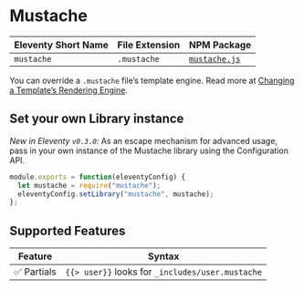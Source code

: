 # Mustache

| Eleventy Short Name | File Extension | NPM Package                                           |
| ------------------- | -------------- | ----------------------------------------------------- |
| `mustache`          | `.mustache`    | [`mustache.js`](https://github.com/janl/mustache.js/) |

You can override a `.mustache` file’s template engine. Read more at [Changing a Template’s Rendering Engine](/docs/engines.md).

## Set your own Library instance

_New in Eleventy `v0.3.0`:_ As an escape mechanism for advanced usage, pass in your own instance of the Mustache library using the Configuration API.

```js
module.exports = function(eleventyConfig) {
  let mustache = require("mustache");
  eleventyConfig.setLibrary("mustache", mustache);
};
```

## Supported Features

| Feature     | Syntax                                           |
| ----------- | ------------------------------------------------ |
| ✅ Partials | `{{> user}}` looks for `_includes/user.mustache` |
